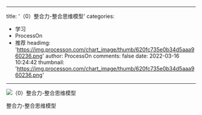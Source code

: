 
---
title: '（0）整合力-整合思维模型'
categories: 
 - 学习
 - ProcessOn
 - 推荐
headimg: 'https://img.processon.com/chart_image/thumb/620fc735e0b34d5aaa960236.png'
author: ProcessOn
comments: false
date: 2022-03-16 10:24:42
thumbnail: 'https://img.processon.com/chart_image/thumb/620fc735e0b34d5aaa960236.png'
---

<div>   
<img class="thumb" alt="（0）整合力-整合思维模型" src="https://img.processon.com/chart_image/thumb/620fc735e0b34d5aaa960236.png" referrerpolicy="no-referrer">
<p>整合力-整合思维模型</p>  
</div>
            